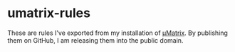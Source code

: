 # umatrix-rules

These are rules I've exported from my installation of [μMatrix](https://github.com/gorhill/uMatrix).
By publishing them on GitHub, I am releasing them into the public domain.
